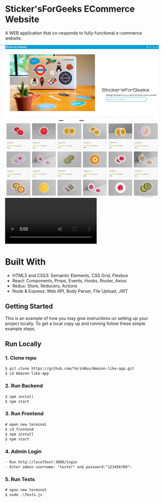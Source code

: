 ﻿# Sticker'sForGeeks ECommerce Website

A WEB application that co-responds to fully-functional e-commerce website.</br>

![Sticker'sForGeeks ](/template/images/StickForGeeks.jpg)
![Sticker'sForGeeks ](/template/images/5.jpg)
![Sticker'sForGeeks ](/template/videos/ECommerce_Website_Demo.mp4)


# Built With

- HTML5 and CSS3: Semantic Elements, CSS Grid, Flexbox
- React: Components, Props, Events, Hooks, Router, Axios
- Redux: Store, Reducers, Actions
- Node & Express: Web API, Body Parser, File Upload, JWT

<!-- GETTING STARTED -->

## Getting Started

This is an example of how you may give instructions on setting up your project locally.
To get a local copy up and running follow these simple example steps.

## Run Locally

### 1. Clone repo

```
$ git clone https://github.com/YarinBou/Amazon-like-app.git
$ cd Amazon-like-app
```

### 2. Run Backend

```
$ npm install
$ npm start
```

### 3. Run Frontend

```
# open new terminal
$ cd frontend
$ npm install
$ npm start
```

### 4. Admin Login

```
- Run http://localhost:3000/login
- Enter admin username: "tester" and password:"123456789":
```

### 5. Run Tests

```
# open new terminal
$ node .\Tests.js
```
